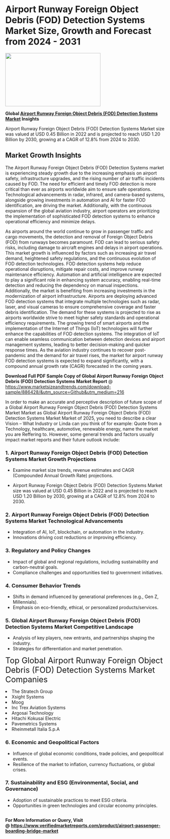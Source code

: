 <H1>Airport Runway Foreign Object Debris (FOD) Detection Systems Market Size, Growth and Forecast from 2024 - 2031</H1><img class="aligncenter size-medium wp-image-584254" src="https://thirdeyenews.in/wp-content/uploads/2024/09/Global-Market-Research-300x168.jpeg" alt="" width="300" height="168" /><p><strong>Global&nbsp;<a href="https://www.marketsizeandtrends.com/download-sample/886428/&amp;utm_source=Github&utm_medium=216">Airport Runway Foreign Object Debris (FOD) Detection Systems Market</a> Insights</strong></p><p>Airport Runway Foreign Object Debris (FOD) Detection Systems Market size was valued at USD 0.45 Billion in 2022 and is projected to reach USD 1.20 Billion by 2030, growing at a CAGR of 12.8% from 2024 to 2030.</p><p><h2>Market Growth Insights</h2> <p>The Airport Runway Foreign Object Debris (FOD) Detection Systems market is experiencing steady growth due to the increasing emphasis on airport safety, infrastructure upgrades, and the rising number of air traffic incidents caused by FOD. The need for efficient and timely FOD detection is more critical than ever as airports worldwide aim to ensure safe operations. Technological advancements in radar, infrared, and camera-based systems, alongside growing investments in automation and AI for faster FOD identification, are driving the market. Additionally, with the continuous expansion of the global aviation industry, airport operators are prioritizing the implementation of sophisticated FOD detection systems to enhance operational efficiency and minimize delays.</p> <p></p> <p>As airports around the world continue to grow in passenger traffic and cargo movements, the detection and removal of Foreign Object Debris (FOD) from runways becomes paramount. FOD can lead to serious safety risks, including damage to aircraft engines and delays in airport operations. This market growth is influenced by factors such as increasing air travel demand, heightened safety regulations, and the continuous evolution of FOD detection technologies. FOD detection systems help reduce operational disruptions, mitigate repair costs, and improve runway maintenance efficiency. Automation and artificial intelligence are expected to play a significant role in enhancing system accuracy, enabling real-time detection and reducing the dependency on manual inspections. Additionally, the market is benefiting from increasing investments in the modernization of airport infrastructure. Airports are deploying advanced FOD detection systems that integrate multiple technologies such as radar, laser, and visual cameras to ensure comprehensive coverage and faster debris identification. The demand for these systems is projected to rise as airports worldwide strive to meet higher safety standards and operational efficiency requirements. The growing trend of smart airports and the implementation of the Internet of Things (IoT) technologies will further enhance the capabilities of FOD detection systems. The integration of IoT can enable seamless communication between detection devices and airport management systems, leading to better decision-making and quicker response times. As the aviation industry continues to recover post-pandemic and the demand for air travel rises, the market for airport runway FOD detection systems is expected to expand significantly, with a compound annual growth rate (CAGR) forecasted in the coming years.</p> <p></p><p><span class=""><strong>Download Full PDF Sample Copy of Global Airport Runway Foreign Object Debris (FOD) Detection Systems Market Report</strong> @ <a href="https://www.marketsizeandtrends.com/download-sample/886428/&amp;utm_source=Github&utm_medium=216" target="_blank">https://www.marketsizeandtrends.com/download-sample/886428/&amp;utm_source=Github&utm_medium=216</a></span></p><p>In order to make an accurate and perceptive description of future scope of a Global&nbsp;Airport Runway Foreign Object Debris (FOD) Detection Systems Market Market as Global&nbsp;Airport Runway Foreign Object Debris (FOD) Detection Systems Market Market of 2025, you need to describe a clear Vision &ndash; What Industry or Linda can you think of for example: Quote from a Technology, healthcare, automotive, renewable energy, name the market you are Reffering to. However, some general trends and factors usually impact market reports and their future outlook include:</p><h3>1.&nbsp;<strong>Airport Runway Foreign Object Debris (FOD) Detection Systems Market Growth Projections</strong></h3><ul><li>Examine market size trends, revenue estimates and CAGR (Compounded Annual Growth Rate) projections.</li><li><p>Airport Runway Foreign Object Debris (FOD) Detection Systems Market size was valued at USD 0.45 Billion in 2022 and is projected to reach USD 1.20 Billion by 2030, growing at a CAGR of 12.8% from 2024 to 2030.</p></li></ul><h3>2.&nbsp;<strong>Airport Runway Foreign Object Debris (FOD) Detection Systems Market Technological Advancements</strong></h3><ul><li>Integration of AI, IoT, blockchain, or automation in the industry.</li><li>Innovations driving cost reductions or improving efficiency.</li></ul><h3>3.&nbsp;<strong>Regulatory and Policy Changes</strong></h3><ul><li>Impact of global and regional regulations, including sustainability and carbon-neutral goals.</li><li>Compliance challenges and opportunities tied to government initiatives.</li></ul><h3>4.&nbsp;<strong>Consumer Behavior Trends</strong></h3><ul><li>Shifts in demand influenced by generational preferences (e.g., Gen Z, Millennials).</li><li>Emphasis on eco-friendly, ethical, or personalized products/services.</li></ul><h3>5.&nbsp;<strong>Global Airport Runway Foreign Object Debris (FOD) Detection Systems Market Competitive Landscape</strong></h3><ul><li>Analysis of key players, new entrants, and partnerships shaping the industry.</li><li>Strategies for differentiation and market penetration.</li></ul><p data-pm-slice="1 1 []"><span style="color: inherit; font-family: inherit; font-size: 25px;">Top Global Airport Runway Foreign Object Debris (FOD) Detection Systems Market Companies</span></p><div class="" data-test-id=""><p><li>The Stratech Group</li><li> Xsight Systems</li><li> Moog</li><li> Inc Trex Aviation Systems</li><li> Argosai Technology</li><li> Hitachi Kokusai Electric</li><li> Pavemetrics Systems</li><li> Rheinmetall Italia S.p.A</li></p></div><h3>6.&nbsp;<strong>Economic and Geopolitical Factors</strong></h3><ul><li>Influence of global economic conditions, trade policies, and geopolitical events.</li><li>Resilience of the market to inflation, currency fluctuations, or global crises.</li></ul><h3>7.&nbsp;<strong>Sustainability and ESG (Environmental, Social, and Governance)</strong></h3><ul><li>Adoption of sustainable practices to meet ESG criteria.</li><li>Opportunities in green technologies and circular economy principles.</li></ul><h2><strong style="font-size: 14px;">For More Information or Query, Visit @&nbsp;</strong><a style="background-color: #ffffff; font-size: 14px;" href="https://www.marketsizeandtrends.com/report/airport-runway-foreign-object-debris-fod-detection-systems-market/" target="_blank">https://www.verifiedmarketreports.com/product/airport-passenger-boarding-bridge-market</a></h2>

